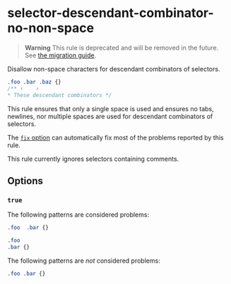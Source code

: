 # selector-descendant-combinator-no-non-space

> **Warning** This rule is deprecated and will be removed in the future. See [the migration guide](https://github.com/stylelint/stylelint/tree/15.10.2/docs/migration-guide/to-15.md).

Disallow non-space characters for descendant combinators of selectors.

<!-- prettier-ignore -->
```css
.foo .bar .baz {}
/** ↑    ↑
* These descendant combinators */
```

This rule ensures that only a single space is used and ensures no tabs, newlines, nor multiple spaces are used for descendant combinators of selectors.

The [`fix` option](https://github.com/stylelint/stylelint/tree/15.10.2/docs/user-guide/options.md#fix) can automatically fix most of the problems reported by this rule.

This rule currently ignores selectors containing comments.

## Options

### `true`

The following patterns are considered problems:

<!-- prettier-ignore -->
```css
.foo  .bar {}
```

<!-- prettier-ignore -->
```css
.foo
.bar {}
```

The following patterns are _not_ considered problems:

<!-- prettier-ignore -->
```css
.foo .bar {}
```
